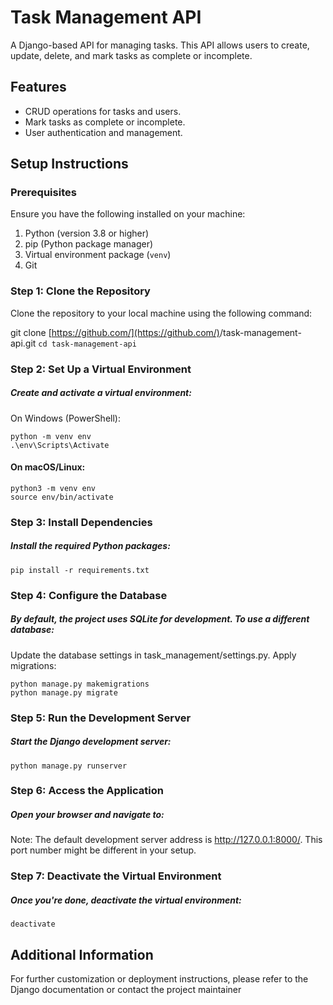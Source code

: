# Task Management API

A Django-based API for managing tasks. This API allows users to create, update, delete, and mark tasks as complete or incomplete.

## Features

- CRUD operations for tasks and users.
- Mark tasks as complete or incomplete.
- User authentication and management.

## Setup Instructions

### Prerequisites

Ensure you have the following installed on your machine:

1. Python (version 3.8 or higher)
2. pip (Python package manager)
3. Virtual environment package (`venv`)
4. Git

### Step 1: Clone the Repository

Clone the repository to your local machine using the following command:

git clone [https://github.com/](https://github.com/)<your-username>/task-management-api.git
`cd task-management-api`

### Step 2: Set Up a Virtual Environment

##### Create and activate a virtual environment:

On Windows (PowerShell):

```
python -m venv env
.\env\Scripts\Activate
```

#### On macOS/Linux:

```
python3 -m venv env
source env/bin/activate
```

### Step 3: Install Dependencies

##### Install the required Python packages:

`pip install -r requirements.txt`

### Step 4: Configure the Database

##### By default, the project uses SQLite for development. To use a different database:

Update the database settings in task_management/settings.py.
Apply migrations:

```
python manage.py makemigrations
python manage.py migrate
```

### Step 5: Run the Development Server

##### Start the Django development server:

`python manage.py runserver`

### Step 6: Access the Application

##### Open your browser and navigate to:

Note: The default development server address is http://127.0.0.1:8000/. This port number might be different in your setup.

### Step 7: Deactivate the Virtual Environment

##### Once you're done, deactivate the virtual environment:

`deactivate`

## Additional Information

For further customization or deployment instructions, please refer to the Django documentation or contact the project maintainer

